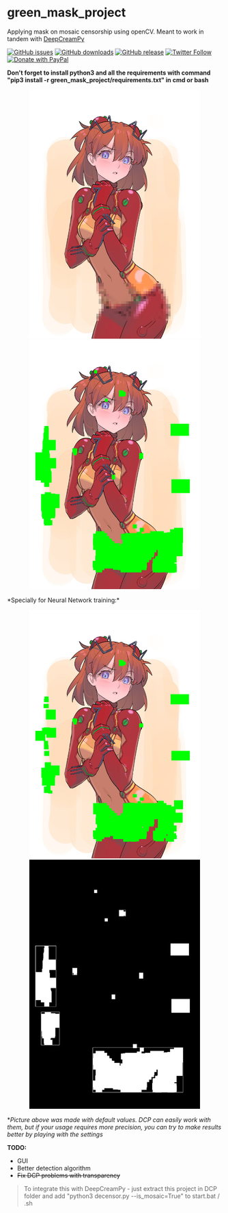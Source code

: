 # green_mask_project
Applying mask on mosaic censorship using openCV. Meant to work in tandem with [DeepCreamPy](https://github.com/deeppomf/DeepCreamPy)

[![GitHub issues](https://img.shields.io/github/issues/rekaXua/green_mask_project.svg?label=Issues)](https://github.com/rekaXua/green_mask_project/issues)
[![GitHub downloads](https://img.shields.io/github/downloads/rekaXua/green_mask_project/total.svg?label=Downloads)](https://github.com/rekaXua/green_mask_project/releases)
[![GitHub release](https://img.shields.io/github/release/rekaXua/green_mask_project.svg?label=Version)](https://github.com/rekaXua/green_mask_project/releases/latest)
[![Twitter Follow](https://img.shields.io/twitter/follow/Alexander_rekaX.svg?label=Alexander_rekaX&style=flat&logo=twitter)](https://twitter.com/Alexander_rekaX/)
[![Donate with PayPal](https://img.shields.io/badge/PayPal-Donate-gray.svg?logo=paypal&label=)](https://www.paypal.com/cgi-bin/webscr?cmd=_s-xclick&hosted_button_id=PDS9QQPVNUERE)

**Don't forget to install python3 and all the requirements with command "pip3 install -r green_mask_project/requirements.txt" in cmd or bash**
<p align="center">
  <img src="https://github.com/rekaxua/green_mask_project/blob/master/decensor_input_original/asuka.png" width="400">
  <img src="https://github.com/rekaxua/green_mask_project/blob/master/decensor_input/asuka.png" width="400">
</p>
*Specially for Neural Network training:*
<p align="center">
  <img src="https://github.com/rekaxua/green_mask_project/blob/master/csv_import/decensor_input/asuka.png" width="400">
  <img src="https://github.com/rekaxua/green_mask_project/blob/master/csv_import/decensor_masks/asuka.png" width="400">
</p>

**Picture above was made with default values. DCP can easily work with them, but if your usage requires more precision, you can try to make results better by playing with the settings*

**TODO:**
- GUI
- Better detection algorithm
- ~~Fix DCP problems with transparency~~


>To integrate this with DeepCreamPy - just extract this project in DCP folder and add "python3 decensor.py --is_mosaic=True" to start.bat / .sh
